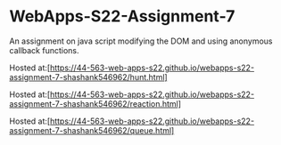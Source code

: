 # WebApps-S22-Assignment-7
An assignment on java script modifying the DOM and using anonymous callback functions.

Hosted at:[https://44-563-web-apps-s22.github.io/webapps-s22-assignment-7-shashank546962/hunt.html]

Hosted at:[https://44-563-web-apps-s22.github.io/webapps-s22-assignment-7-shashank546962/reaction.html]

Hosted at:[https://44-563-web-apps-s22.github.io/webapps-s22-assignment-7-shashank546962/queue.html]